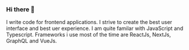 ### Hi there 👋


I write code for frontend applications.  I strive to create the best user interface and best uer experience. I am quite familar with JavaScript and Typescript. Frameworks i use most of the time are ReactJs, NextJs, GraphQL and VueJs.

<!--
**MichaelGee/MichaelGee** is a ✨ _special_ ✨ repository because its `README.md` (this file) appears on your GitHub profile.

Here are some ideas to get you started:

- 🔭 I’m currently working on ...
- 🌱 I’m currently learning ...
- 👯 I’m looking to collaborate on ...
- 🤔 I’m looking for help with ...
- 💬 Ask me about ...
- 📫 How to reach me: ...
- 😄 Pronouns: ...
- ⚡ Fun fact: ...
-->
